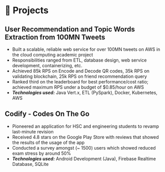 # 🧪 Projects

## User Recommendation and Topic Words Extraction from 100MN Tweets
- Built a scalable, reliable web service for over 100MN tweets on AWS in the cloud computing academic project
- Responsibilities ranged from ETL, database design, web service development, containerizing, etc.
- Achieved 85k RPS on Encode and Decode QR codes, 35k RPS on validating blockchain, 25k RPS on friend
  recommendation query
- Ranked third on the leaderboard for best performance/cost ratio; achieved maximum RPS under a budget of
  $0.85/hour on AWS
- _**Technologies used:**_ Java Vert.x, ETL (PySpark), Docker, Kubernetes, AWS

## Codify - Codes On The Go
- Pioneered an application for HSC and engineering students to revamp last-minute revision
- Received 4.8 stars on the Google Play Store with reviews that showed the results of the usage of the app
- Conducted a survey amongst (~ 1500) users which showed reduced exam stress by around 50%
- _**Technologies used:**_ Android Development (Java), Firebase Realtime Database, SQLite
